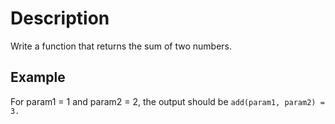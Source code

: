 # Description

Write a function that returns the sum of two numbers.

## Example

For param1 = 1 and param2 = 2, the output should be
`add(param1, param2) = 3.`

